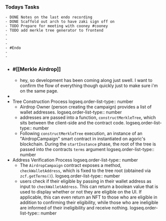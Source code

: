 ### Todays Tasks
	- DONE Notes on the last endo recording
	- DONE Scaffold out arch to have zaki sign off on
	- TODO Prepare for meeting with cooney #cooney
	- TODO add merkle tree generator to frontend
	-
	-
	-
	- #Endo
	-
	-
- ### #[[Merkle Airdrop]]
	- hey, so development has been coming along just swell. I want to confirm the flow of everything though quickly just to make sure i'm on the same page.
-
- Tree Construction Process
  logseq.order-list-type:: number
	- Airdrop Owner (person creating the campaign) provides a list of wallet addresses.
	  logseq.order-list-type:: number
	- addresses are passed into a function, `constructMerkleTree`, which sits between the client-side and the contract code. 
	  logseq.order-list-type:: number
	- Following `constructMerkleTree` execution, an instance of an "AirdropCampaign" smart contract in instantiated on agoric's blockchain. During the `startInstance` phase, the root of the tree is passed into the contracts `terms` argument
	  logseq.order-list-type:: number
- Address Verification Process
  logseq.order-list-type:: number
	- The `AirdropCampaign` contract exposes a method, `checkWalletAddress`, which is fixed to the tree root (obtained via `zcf.getTerms()`).
	  logseq.order-list-type:: number
	- users check if their eligible by passing in their wallet address as input to `checkWalletAddress`. This can return a boolean value that is used to display whether or not they are eligible on the UI. If applicable, this can even return an NFT to those who are eligible in addition to confirming their eligibility, while those who are ineligible are informed of their ineligibility and receive nothing.
	  logseq.order-list-type:: number